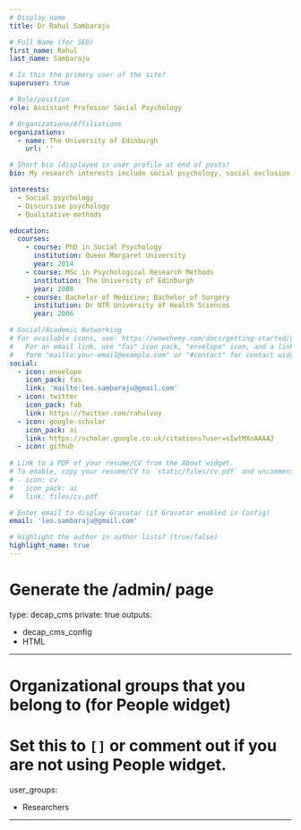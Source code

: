 ```yaml
---
# Display name
title: Dr Rahul Sambaraju

# Full Name (for SEO)
first_name: Rahul
last_name: Sambaraju

# Is this the primary user of the site?
superuser: true

# Role/position
role: Assistant Professor Social Psychology

# Organizations/Affiliations
organizations:
  - name: The University of Edinburgh
    url: ''

# Short bio (displayed in user profile at end of posts)
bio: My research interests include social psychology, social exclusion, discursive approaches, race and racism, South Asia.

interests:
  - Social psychology
  - Discursive psychology
  - Qualitative methods

education:
  courses:
    - course: PhD in Social Psychology
      institution: Queen Margaret University
      year: 2014
    - course: MSc in Psychological Research Methods
      institution: The University of Edinburgh
      year: 2008
    - course: Bachelor of Medicine; Bachelor of Surgery
      institution: Dr NTR University of Health Sciences
      year: 2006

# Social/Academic Networking
# For available icons, see: https://wowchemy.com/docs/getting-started/page-builder/#icons
#   For an email link, use "fas" icon pack, "envelope" icon, and a link in the
#   form "mailto:your-email@example.com" or "#contact" for contact widget.
social:
  - icon: envelope
    icon_pack: fas
    link: 'mailto:leo.sambaraju@gmail.com'
  - icon: twitter
    icon_pack: fab
    link: https://twitter.com/rahulvoy
  - icon: google-scholar
    icon_pack: ai
    link: https://scholar.google.co.uk/citations?user=sIwtMXoAAAAJ
  - icon: github
    
# Link to a PDF of your resume/CV from the About widget.
# To enable, copy your resume/CV to `static/files/cv.pdf` and uncomment the lines below.
# - icon: cv
#   icon_pack: ai
#   link: files/cv.pdf

# Enter email to display Gravatar (if Gravatar enabled in Config)
email: 'leo.sambaraju@gmail.com'

# Highlight the author in author lists? (true/false)
highlight_name: true
---
```

# Generate the /admin/ page
type: decap_cms
private: true
outputs:
  - decap_cms_config
  - HTML
---
# Organizational groups that you belong to (for People widget)
#   Set this to `[]` or comment out if you are not using People widget.
user_groups:
  - Researchers
---


